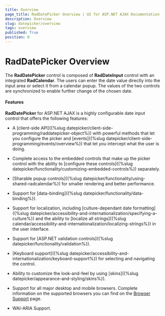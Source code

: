 ```yaml
---
title: Overview
page_title: RadDatePicker Overview | UI for ASP.NET AJAX Documentation
description: Overview
slug: datepicker/overview
tags: overview
published: True
position: 0
---
```


# RadDatePicker Overview


The **RadDatePicker** control is composed of **RadDateInput** control with an integrated **RadCalendar**. The users can enter the date value directly into the input area or select it from a calendar popup. The values of the two controls are synchronized to enable further change of the chosen date.



#### Features

**RadDatePicker** for ASP.NET AJAX is a highly configurable date input control that offers the following features:

* A [client-side API]({%slug datepicker/client-side-programming/raddatepicker-object%}) with powerful methods that let you configure the picker and [events]({%slug datepicker/client-side-programming/events/overview%}) that let you intercept what the user is doing.

* Complete access to the embedded controls that make up the picker control with the ability to [configure these controls]({%slug datepicker/functionality/customizing-embedded-controls%}) separately.

* [Sharable popup controls]({%slug datepicker/functionality/using-shared-radcalendar%}) for smaller rendering and better performance.

* Support for [data-binding]({%slug datepicker/functionality/data-binding%}).

* Support for localization, including [culture-dependant date formatting]({%slug datepicker/accessibility-and-internationalization/specifying-a-culture%}) and the ability to [localize all strings]({%slug calendar/accessibility-and-internationalization/localizing-strings%}) in the user interface.

* Support for [ASP.NET validation controls]({%slug datepicker/functionality/validation%}).

* [Keyboard support]({%slug datepicker/accessibility-and-internationalization/keyboard-support%}) for selecting and navigating the control.

* Ability to customize the look-and-feel by using [skins]({%slug datepicker/appearance-and-styling/skins%}).

* Support for all major desktop and mobile browsers. Complete information on the supported browsers you can find on the [Browser Support](https://www.telerik.com/aspnet-ajax/tech-sheets/browser-support) page.

* WAI-ARIA Support.


 